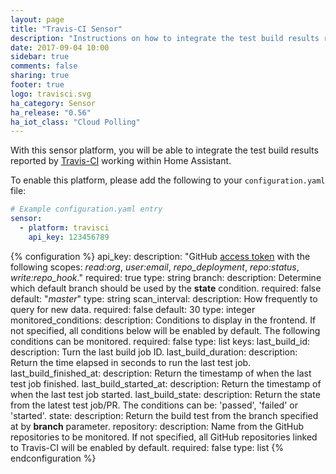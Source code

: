 ```yaml
---
layout: page
title: "Travis-CI Sensor"
description: "Instructions on how to integrate the test build results reported by Travis-CI within Home Assistant."
date: 2017-09-04 10:00
sidebar: true
comments: false
sharing: true
footer: true
logo: travisci.svg
ha_category: Sensor
ha_release: "0.56"
ha_iot_class: "Cloud Polling"
---
```


With this sensor platform, you will be able to integrate the test build results reported by [Travis-CI](https://travis-ci.org/) working within Home Assistant.

To enable this platform, please add the following to your `configuration.yaml` file:

```yaml
# Example configuration.yaml entry
sensor:
  - platform: travisci
    api_key: 123456789
```

{% configuration %}
api_key:
  description: "GitHub [access token](https://github.com/settings/tokens) with the following scopes: *read:org*, *user:email*, *repo_deployment*, *repo:status*, *write:repo_hook*."
  required: true
  type: string
branch:
  description: Determine which default branch should be used by the **state** condition.
  required: false
  default: "*master*"
  type: string
scan_interval:
  description: How frequently to query for new data.
  required: false
  default: 30
  type: integer
monitored_conditions:
  description: Conditions to display in the frontend. If not specified, all conditions below will be enabled by default. The following conditions can be monitored.
  required: false
  type: list
  keys:
    last_build_id:
      description: Turn the last build job ID.
    last_build_duration:
      description: Return the time elapsed in seconds to run the last test job.
    last_build_finished_at:
      description: Return the timestamp of when the last test job finished.
    last_build_started_at:
      description: Return the timestamp of when the last test job started.
    last_build_state:
      description: Return the state from the latest test job/PR. The conditions can be: 'passed', 'failed' or 'started'.
    state:
      description: Return the build test from the branch specified at by **branch** parameter.
repository:
  description: Name from the GitHub repositories to be monitored. If not specified, all GitHub repositories linked to Travis-CI will be enabled by default.
  required: false
  type: list
{% endconfiguration %}
